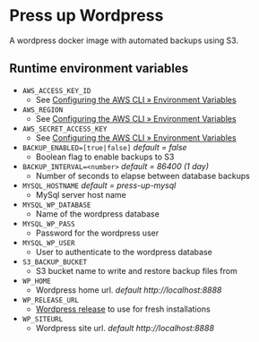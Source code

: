 # Press up Wordpress
A wordpress docker image with automated backups using S3.

## Runtime environment variables
* `AWS_ACCESS_KEY_ID`
  - See [Configuring the AWS CLI » Environment Variables](https://docs.aws.amazon.com/cli/latest/userguide/cli-configure-envvars.html)
* `AWS_REGION`
  - See [Configuring the AWS CLI » Environment Variables](https://docs.aws.amazon.com/cli/latest/userguide/cli-configure-envvars.html)
* `AWS_SECRET_ACCESS_KEY`
  - See [Configuring the AWS CLI » Environment Variables](https://docs.aws.amazon.com/cli/latest/userguide/cli-configure-envvars.html)
* `BACKUP_ENABLED=[true|false]` *default = false*
  - Boolean flag to enable backups to S3 
* `BACKUP_INTERVAL=<number>` *default = 86400 (1 day)* 
  - Number of seconds to elapse between database backups
* `MYSQL_HOSTNAME`  *default = press-up-mysql*
  - MySql server host name
* `MYSQL_WP_DATABASE`
  - Name of the wordpress database
* `MYSQL_WP_PASS`
  - Password for the wordpress user
* `MYSQL_WP_USER`
  - User to authenticate to the wordpress database
* `S3_BACKUP_BUCKET`
  - S3 bucket name to write and restore backup files from
* `WP_HOME`
  - Wordpress home url. *default http://localhost:8888*
* `WP_RELEASE_URL`
  - [Wordpress release](https://wordpress.org/download/releases/) to use for fresh installations
* `WP_SITEURL`
  - Wordpress site url. *default http://localhost:8888*

